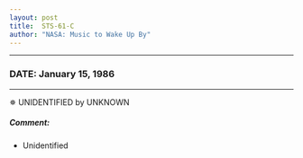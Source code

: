 ```yaml
---
layout: post
title:  STS-61-C
author: "NASA: Music to Wake Up By"
---
```


----
### DATE: January 15, 1986
----
✵ UNIDENTIFIED by UNKNOWN

##### Comment:
* Unidentified
